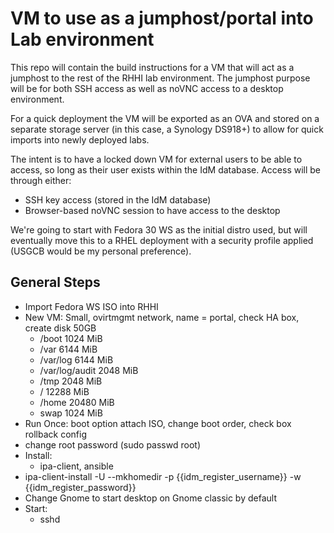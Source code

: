 # VM to use as a jumphost/portal into Lab environment

This repo will contain the build instructions for a VM that will act as a jumphost to the rest of the RHHI lab environment. The jumphost purpose will be for both SSH access as well as noVNC access to a desktop environment.

For a quick deployment the VM will be exported as an OVA and stored on a separate storage server (in this case, a Synology DS918+) to allow for quick imports into newly deployed labs.

The intent is to have a locked down VM for external users to be able to access, so long as their user exists within the IdM database. Access will be through either:
- SSH key access (stored in the IdM database)
- Browser-based noVNC session to have access to the desktop

We're going to start with Fedora 30 WS as the initial distro used, but will eventually move this to a RHEL deployment with a security profile applied (USGCB would be my personal preference).


## General Steps

- Import Fedora WS ISO into RHHI
- New VM: Small, ovirtmgmt network, name = portal, check HA box, create disk 50GB
  - /boot           1024  MiB
  - /var            6144  MiB
  - /var/log        6144  MiB
  - /var/log/audit  2048  MiB
  - /tmp            2048  MiB
  - /               12288 MiB
  - /home           20480 MiB
  - swap            1024  MiB
- Run Once: boot option attach ISO, change boot order, check box rollback config
- change root password (sudo passwd root)
- Install:
  - ipa-client, ansible
- ipa-client-install -U --mkhomedir -p {{idm_register_username}} -w {{idm_register_password}}
- Change Gnome to start desktop on Gnome classic by default
- Start:
  - sshd
